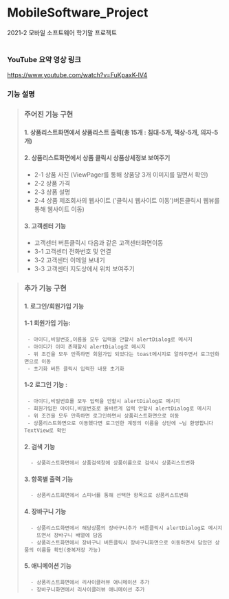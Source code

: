 # MobileSoftware_Project
2021-2 모바일 소프트웨어 학기말 프로젝트<br/><br />

### YouTube 요약 영상 링크
https://www.youtube.com/watch?v=FuKpaxK-lV4

### 기능 설명

> ### 주어진 기능 구현
> #### 1. 상품리스트화면에서 상품리스트 출력(총 15개 : 침대-5개, 책상-5개, 의자-5개)
> 
> #### 2. 상품리스트화면에서 상품 클릭시 상품상세정보 보여주기
>   - 2-1 상품 사진 (ViewPager를 통해 상품당 3개 이미지를 밀면서 확인)
>   - 2-2 상품 가격 
>   - 2-3 상품 설명
>   - 2-4 상품 제조회사의 웹사이트 ('클릭시 웹사이트 이동')버튼클릭시 웹뷰를 통해 웹사이트 이동)
>
> #### 3. 고객센터 기능
>   - 고객센터 버튼클릭시 다음과 같은 고객센터화면이동
>   - 3-1 고객센터 전화번호 및 연결
>   - 3-2 고객센터 이메일 보내기
>   - 3-3 고객센터 지도상에서 위치 보여주기

> ### 추가 기능 구현
> #### 1. 로그인/회원가입 기능
>   #### 1-1 회원가입 기능: 
>      - 아이디,비밀번호,이름을 모두 입력을 안할시 alertDialog로 메시지
>      - 아이디가 이미 존재할시 alertDialog로 메시지
>      - 위 조건을 모두 만족하면 회원가입 되었다는 toast메시지로 알려주면서 로그인화면으로 이동 
>      - 초기화 버튼 클릭시 입력한 내용 초기화
>   #### 1-2 로그인 기능 :
>      - 아이디,비밀번호를 모두 입력을 안할시 alertDialog로 메시지
>      - 회원가입한 아이디,비밀번호로 올바르게 입력 안할시 alertDialog로 메시지
>      - 위 조건을 모두 만족하면 로그인하면서 상품리스트화면으로 이동
>      - 상품리스트화면으로 이동했다면 로그인한 계정의 이름을 상단에 ~님 환영합니다 TextView로 확인
>
> #### 2. 검색 기능
>       - 상품리스트화면에서 상품검색창에 상품이름으로 검색시 상품리스트변화
>
> #### 3. 항목별 출력 기능
>       - 상품리스트화면에서 스피너를 통해 선택한 항목으로 상품리스트변화
>
> #### 4. 장바구니 기능
>       - 상품리스트화면에서 해당상품의 장바구니추가 버튼클릭시 alertDialog로 메시지
>         뜨면서 장바구니 배열에 담음
>       - 상품리스트화면에서 장바구니 버튼클릭시 장바구니화면으로 이동하면서 담았던 상품의 이름들 확인(중복저장 가능) 
>
> #### 5. 애니메이션 기능
>       - 상품리스트화면에서 리사이클러뷰 애니메이션 추가
>       - 장바구니화면에서 리사이클러뷰 애니메이션 추가



